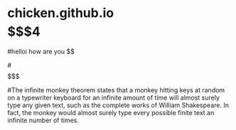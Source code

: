 # chicken.github.io $$$$$$$$$$$$$$$4



#helloi how are you $$






#$$$$$$$$$$$



#The infinite monkey theorem states that a monkey hitting keys at random on a typewriter keyboard for an infinite amount of time will almost surely type any given text, such as the complete works of William Shakespeare. In fact, the monkey would almost surely type every possible finite text an infinite number of times.
